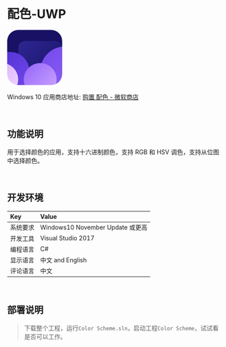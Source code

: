 # 配色-UWP

![](ScreenShot/logo.png)

 
 Windows 10 应用商店地址: 
[购置 配色 - 微软商店](https://apps.microsoft.com/detail/9njxvm10vx16)


<br/>

## 功能说明

用于选择颜色的应用，支持十六进制颜色，支持 RGB 和 HSV 调色，支持从位图中选择颜色。


<br/>

## 开发环境

|Key|Value|
|:-|:-|
|系统要求| Windows10 November Update 或更高|
|开发工具|Visual Studio 2017|
|编程语言|C#|
|显示语言|中文 and English|
|评论语言|中文|


<br/>

## 部署说明

> 下载整个工程，运行`Color Scheme.sln`，启动工程`Color Scheme`，试试看是否可以工作。